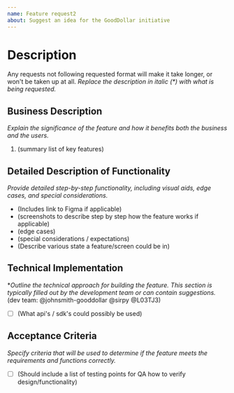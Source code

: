 ```yaml
---
name: Feature request2
about: Suggest an idea for the GoodDollar initiative
---
```


# Description 
Any requests not following requested format will make it take longer, or won't be taken up at all.
_Replace the description in italic (*) with what is being requested._

## Business Description
*Explain the significance of the feature and how it benefits both the business and the users.*

1. (summary list of key features)

## Detailed Description of Functionality
*Provide detailed step-by-step functionality, including visual aids, edge cases, and special considerations.*
- (Includes link to Figma if applicable)
- (screenshots to describe step by step how the feature works if applicable)
- (edge cases)
- (special considerations / expectations)
- (Describe various state a feature/screen could be in)

## Technical Implementation
*_Outline the technical approach for building the feature. This section is typically filled out by the development team or can contain suggestions._ 
(dev team: @johnsmith-gooddollar @sirpy @L03TJ3) 
- [ ] (What api's / sdk's could possibly be used) 
## Acceptance Criteria
*Specify criteria that will be used to determine if the feature meets the requirements and functions correctly.*
- [ ] (Should include a list of testing points for QA how to verify design/functionality)
